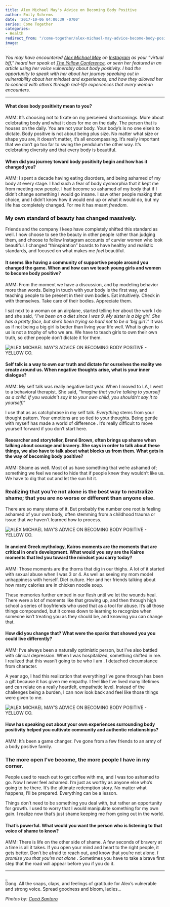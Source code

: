 ```yaml
---
title: Alex Michael May's Advice on Becoming Body Positive
author: Emily Schrems
date: '2017-10-06 04:00:39 -0700'
series: Come Together
categories:
- Health
redirect_from: "/come-together/alex-michael-may-advice-become-body-positive/"
image:
---
```


_You may have encountered [Alex Michael May](http://alexmichaelmay.com/) on [Instagram](https://www.instagram.com/alexmichaelmay/) as your “virtual bff,” heard her speak at [The Yellow Conference](http://yellowco.co/conference/), or seen her featured in an article using her voice vulnerably about body positivity. I had the opportunity to speak with her about her journey speaking out in vulnerability about her mindset and experiences, and how they allowed her to connect with others through real-life experiences that every woman encounters._

---

#### What does body positivity mean to you?

AMM: It’s choosing not to fixate on my perceived shortcomings. More about celebrating body and what it does for me on the daily. The person that is houses on the daily. You are not your body. Your body’s is no one else’s to dictate. Body positive is not about being plus size. No matter what size or shape you are, it doesn’t matter, it’s all encompassing. It’s really important that we don’t go too far to swing the pendulum the other way. It’s celebrating diversity and that every body is beautiful.

#### When did you journey toward body positivity begin and how has it changed you?

AMM: I spent a decade having eating disorders, and being ashamed of my body at every stage. I had such a fear of body dysmorphia that it kept me from meeting new people. I had become so ashamed of my body that if I didn’t change something I would go insane. I saw other people making that choice, and I didn’t know how it would end up or what it would do, but my life has completely changed. For me it has meant _freedom._

### My own standard of beauty has changed massively.

Friends and the company I keep have completely shifted this standard as well. I now choose to see the beauty in other people rather than judging them, and choose to follow Instagram accounts of curvier women who look beautiful. I changed “thinspiration” boards to have healthy and realistic standards, and focused on what makes me _feel_ beautiful.

#### It seems like having a community of supportive people around you changed the game. When and how can we teach young girls and women to become body positive?

AMM: From the moment we have a discussion, and by modeling behavior more than words. Being in touch with your body is the first way, and teaching people to be present in their own bodies. Eat intuitively. Check in with themselves. Take care of their bodies. Appreciate them.

I sat next to a woman on an airplane, started telling her about the work I do and she said, _“I’ve been on a diet since I was 9\. My sister is a big girl. She has a pretty face, but she’s been trying so hard not to be a ‘big girl’.”_ It was as if not being a big girl is better than living your life well. What is given to us is not a trophy of who we are. We have to teach girls to own their own truth, so other people don’t dictate it for them.

![ALEX MICHAEL MAY'S ADVICE ON BECOMING BODY POSITIVE - YELLOW CO.](https://yellow-blog-images.imgix.net/2017/10/AlexMichaelMayXEloquii-15.jpg)

#### Self talk is a way to own our truth and dictate for ourselves the reality we create around us. When negative thoughts arise, what is your inner dialogue?

AMM: My self talk was really negative last year. When I moved to LA, I went to a behavioral therapist. She said, _“Imagine that you’re talking to yourself as a child. If you wouldn’t say it to your own child, you shouldn’t say it to yourself.”_

I use that as as catchphrase in my self talk. _Everything_ stems from your thought pattern. Your emotions are so tied to your thoughts. Being gentle with myself has made a world of difference . It’s really difficult to move yourself forward if you don’t start here.

#### Researcher and storyteller, Brené Brown, often brings up shame when talking about courage and bravery. She says in order to talk about these things, we also have to talk about what blocks us from them. What gets in the way of becoming body positive?

AMM: Shame as well. Most of us have something that we’re ashamed of; something we feel we need to hide that if people knew they wouldn’t like us. We have to dig that out and let the sun hit it.

### Realizing that you’re not alone is the best way to neutralize shame; that you are no worse or different than anyone else.

There are so many stems of it. But probably the number one root is feeling ashamed of your own body, often stemming from a childhood trauma or issue that we haven't learned how to process.

![ALEX MICHAEL MAY’S ADVICE ON BECOMING BODY POSITIVE - YELLOW CO.](https://yellow-blog-images.imgix.net/2017/10/AlexMichaelMayXEloquii-16.jpg)

#### In ancient Greek mythology, Kairos moments are the moments that are critical in one’s development. What would you say are the Kairos moments that led you toward the mindset you carry today?

AMM: Those moments are the thorns that dig in our thighs. A lot of it started with sexual abuse when I was 3 or 4\. As well as seeing my mom model unhappiness with herself. Diet culture. Her and her friends talking about how many calories are in chicken noodle soup.

These memories further embed in our flesh until we let the wounds heal. There were a lot of moments like that growing up, and then through high school a series of boyfriends who used that as a tool for abuse. It’s all those things compounded, but it comes down to learning to recognize when someone isn’t treating you as they should be, and knowing you can change that.

#### How did you change that? What were the sparks that showed you you could live differently?

AMM: I’ve always been a naturally optimistic person, but I’ve also battled with clinical depression. When I was hospitalized, something shifted in me.  I realized that this wasn’t going to be who I am . I detached circumstance from character.

A year ago, I had this realization that everything I’ve gone through has been a gift because it has given me empathy. I feel like I’ve lived many lifetimes and can relate on a really heartfelt, empathetic level. Instead of the challenges being a burden, I can now look back and feel like those things were given to me.

![ALEX MICHAEL MAY’S ADVICE ON BECOMING BODY POSITIVE - YELLOW CO.](https://yellow-blog-images.imgix.net/2017/10/AlexMichaelMayXEloquii-10.jpg)

#### How has speaking out about your own experiences surrounding body positivity helped you cultivate community and authentic relationships?

AMM: It’s been a game changer. I’ve gone from a few friends to an army of a body positive family.

### The more open I’ve become, the more people I have in my corner.

People used to reach out to get coffee with me, and I was too ashamed to go. Now I never feel ashamed. I’m just as worthy as anyone else who’s going to be there. It’s the ultimate redemption story. No matter what happens, I’ll be prepared. Everything can be a lesson.

Things don’t need to be something you deal with, but rather an opportunity for growth. I used to worry that I would manipulate something for my own gain. I realize now that’s just shame keeping me from going out in the world.

#### That’s powerful. What would you want the person who is listening to that voice of shame to know?

AMM: There is life on the other side of shame. A few seconds of bravery at a time is all it takes. If you open your mind and heart to the right people, it gets better. Don’t be afraid to reach out, and know that you’re not alone. _I promise you that you’re not alone_ . Sometimes you have to take a brave first step that the road will appear before you if you do it.

---

_  
Dang. All the snaps, claps, and feelings of gratitude for Alex’s vulnerable and strong voice. Spread goodness and bloom, ladies._

_Photos by: [Cacá Santoro](http://cacasantoro.com/)_
